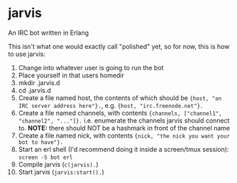 # jarvis
An IRC bot written in Erlang

This isn't what one would exactly call "polished" yet, so for now, this is how to use jarvis:

1. Change into whatever user is going to run the bot
2. Place yourself in that users homedir
3. mkdir .jarvis.d
4. cd .jarvis.d
5. Create a file named host, the contents of which should be `{host, "an IRC server address here"}.`,
    e.g. `{host, "irc.freenode.net"}.`
6. Create a file named channels, with contents `{channels, ["channel1", "channel2", "..."]}.`
    i.e. enumerate the channels jarvis should connect to. **NOTE:** there should NOT be a hashmark in front of the channel name
7. Create a file named nick, with contents `{nick, "the nick you want your bot to have"}.`
8. Start an erl shell (I'd recommend doing it inside a screen/tmux session):
    `screen -S bot erl`
9. Compile jarvis (`c(jarvis).`)
10. Start jarvis (`jarvis:start().`)
